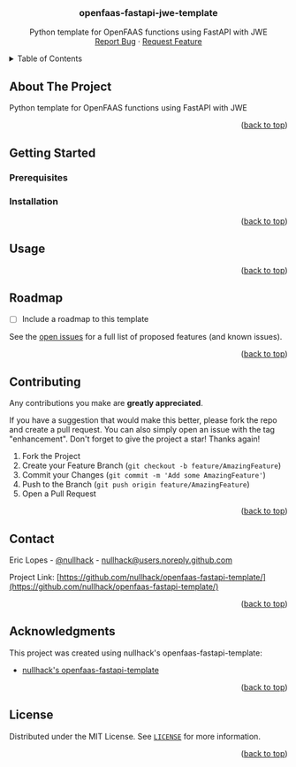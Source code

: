 <div id="top"></div>

<!-- PROJECT LOGO -->
<br />
<div align="center">

  <h3 align="center">openfaas-fastapi-jwe-template</h3>

  <p align="center">
    Python template for OpenFAAS functions using FastAPI with JWE
    <br />
    <a href="https://github.com/nullhack/openfaas-fastapi-template/issues">Report Bug</a>
    ·
    <a href="https://github.com/nullhack/openfaas-fastapi-template/issues">Request Feature</a>
  </p>
</div>



<!-- TABLE OF CONTENTS -->
<details>
  <summary>Table of Contents</summary>
  <ol>
    <li>
      <a href="#about-the-project">About The Project</a>
    </li>
    <li>
      <a href="#getting-started">Getting Started</a>
      <ul>
        <li><a href="#prerequisites">Prerequisites</a></li>
        <li><a href="#installation">Installation</a></li>
      </ul>
    </li>
    <li><a href="#usage">Usage</a></li>
    <li><a href="#roadmap">Roadmap</a></li>
    <li><a href="#contributing">Contributing</a></li>
    <li><a href="#license">License</a></li>
    <li><a href="#contact">Contact</a></li>
    <li><a href="#acknowledgments">Acknowledgments</a></li>
  </ol>
</details>



<!-- ABOUT THE PROJECT -->
## About The Project

Python template for OpenFAAS functions using FastAPI with JWE

<p align="right">(<a href="#top">back to top</a>)</p>

<!-- GETTING STARTED -->
## Getting Started

### Prerequisites

### Installation


<p align="right">(<a href="#top">back to top</a>)</p>


## Usage


<p align="right">(<a href="#top">back to top</a>)</p>



<!-- ROADMAP -->
## Roadmap

- [ ] Include a roadmap to this template

See the [open issues](https://github.com/nullhack/openfaas-fastapi-template/issues) for a full list of proposed features (and known issues).

<p align="right">(<a href="#top">back to top</a>)</p>


<!-- CONTRIBUTING -->
## Contributing

Any contributions you make are **greatly appreciated**.

If you have a suggestion that would make this better, please fork the repo and create a pull request. You can also simply open an issue with the tag "enhancement".
Don't forget to give the project a star! Thanks again!

1. Fork the Project
2. Create your Feature Branch (`git checkout -b feature/AmazingFeature`)
3. Commit your Changes (`git commit -m 'Add some AmazingFeature'`)
4. Push to the Branch (`git push origin feature/AmazingFeature`)
5. Open a Pull Request

<p align="right">(<a href="#top">back to top</a>)</p>


<!-- CONTACT -->
## Contact

Eric Lopes - [@nullhack](https://github.com/nullhack) - nullhack@users.noreply.github.com

Project Link: [https://github.com/nullhack/openfaas-fastapi-template/](https://github.com/nullhack/openfaas-fastapi-template/)

<p align="right">(<a href="#top">back to top</a>)</p>


<!-- ACKNOWLEDGMENTS -->
## Acknowledgments

This project was created using nullhack's openfaas-fastapi-template:

* [nullhack's openfaas-fastapi-template](https://github.com/nullhack/openfaas-fastapi-template/)

<p align="right">(<a href="#top">back to top</a>)</p>


<!-- LICENSE -->
## License

Distributed under the MIT License. See [`LICENSE`](https://github.com/nullhack/openfaas-fastapi-template/blob/main/LICENSE) for more information.

<p align="right">(<a href="#top">back to top</a>)</p>


<!-- MARKDOWN LINKS & IMAGES -->
<!-- https://www.markdownguide.org/basic-syntax/#reference-style-links -->
[contributors-shield]: https://img.shields.io/github/contributors/nullhack/openfaas-fastapi-template.svg?style=for-the-badge
[contributors-url]: https://github.com/nullhack/openfaas-fastapi-template/graphs/contributors
[forks-shield]: https://img.shields.io/github/forks/nullhack/openfaas-fastapi-template.svg?style=for-the-badge
[forks-url]: https://github.com/nullhack/openfaas-fastapi-template/network/members
[stars-shield]: https://img.shields.io/github/stars/nullhack/openfaas-fastapi-template.svg?style=for-the-badge
[stars-url]: https://github.com/nullhack/openfaas-fastapi-template/stargazers
[issues-shield]: https://img.shields.io/github/issues/nullhack/openfaas-fastapi-template.svg?style=for-the-badge
[issues-url]: https://github.com/nullhack/openfaas-fastapi-template/issues
[license-shield]: https://img.shields.io/badge/license-MIT-green?style=for-the-badge
[license-url]: https://github.com/nullhack/openfaas-fastapi-template/blob/main/LICENSE

